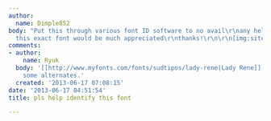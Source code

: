 ```yaml
---
author:
  name: Dimple852
body: "Put this through various font ID software to no avail\r\nany help locating
  this exact font would be much appreciated\r\nthanks!\r\n\r\n[img:sites/default/files/old-images/ohbaby_5043.jpg]"
comments:
- author:
    name: Ryuk
  body: '[[http://www.myfonts.com/fonts/sudtipos/lady-rene|Lady Rene]] probably using
    some alternates.'
  created: '2013-06-17 07:08:15'
date: '2013-06-17 04:51:54'
title: pls help identify this font

---
```

